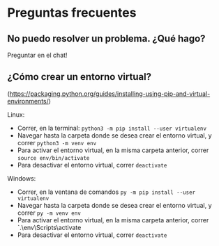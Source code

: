 # Preguntas frecuentes
## No puedo resolver un problema. ¿Qué hago?
Preguntar en el chat!

## ¿Cómo crear un entorno virtual?
(https://packaging.python.org/guides/installing-using-pip-and-virtual-environments/)

Linux:
* Correr, en la terminal: `python3 -m pip install --user virtualenv`
* Navegar hasta la carpeta donde se desea crear el entorno virtual, y correr `python3 -m venv env`
* Para activar el entorno virtual, en la misma carpeta anterior, correr `source env/bin/activate`
* Para desactivar el entorno virtual, correr `deactivate`

Windows:
* Correr, en la ventana de comandos `py -m pip install --user virtualenv`
* Navegar hasta la carpeta donde se desea crear el entorno virtual, y correr `py -m venv env`
* Para activar el entorno virtual, en la misma carpeta anterior, correr `.\env\Scripts\activate
* Para desactivar el entorno virtual, correr `deactivate`
